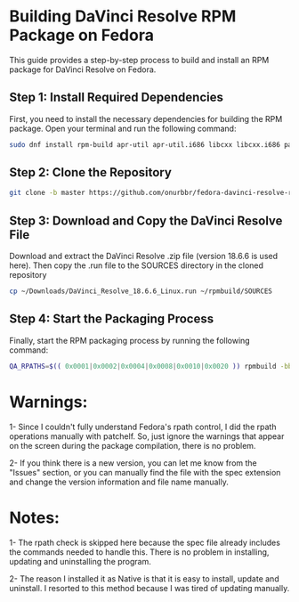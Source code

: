 # Building DaVinci Resolve RPM Package on Fedora

This guide provides a step-by-step process to build and install an RPM package for DaVinci Resolve on Fedora.

## Step 1: Install Required Dependencies

First, you need to install the necessary dependencies for building the RPM package. Open your terminal and run the following command:

```bash
sudo dnf install rpm-build apr-util apr-util.i686 libcxx libcxx.i686 patchelf libxcrypt-compat
```

## Step 2: Clone the Repository
```bash
git clone -b master https://github.com/onurbbr/fedora-davinci-resolve-rpm.git ~/rpmbuild
```

## Step 3: Download and Copy the DaVinci Resolve File
Download and extract the DaVinci Resolve .zip file (version 18.6.6 is used here). Then copy the .run file to the SOURCES directory in the cloned repository
```bash
cp ~/Downloads/DaVinci_Resolve_18.6.6_Linux.run ~/rpmbuild/SOURCES
```

## Step 4: Start the Packaging Process
Finally, start the RPM packaging process by running the following command:
```bash
QA_RPATHS=$(( 0x0001|0x0002|0x0004|0x0008|0x0010|0x0020 )) rpmbuild -bb ~/rpmbuild/SPECS/davinci-resolve.spec
```

# Warnings:
1- Since I couldn't fully understand Fedora's rpath control, I did the rpath operations manually with patchelf. So, just ignore the warnings that appear on the screen during the package compilation, there is no problem.

2- If you think there is a new version, you can let me know from the "Issues" section, or you can manually find the file with the spec extension and change the version information and file name manually.

# Notes:
1- The rpath check is skipped here because the spec file already includes the commands needed to handle this. There is no problem in installing, updating and uninstalling the program.

2- The reason I installed it as Native is that it is easy to install, update and uninstall. I resorted to this method because I was tired of updating manually.

